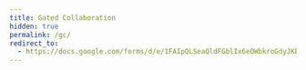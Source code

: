 ```yaml
---
title: Gated Collaboration
hidden: true
permalink: /gc/
redirect_to:
  - https://docs.google.com/forms/d/e/1FAIpQLSeaQldFGblIx6eOWbkroGdyJKBqInbst53ImbZEirsPg1AxMw/viewform?usp=sf_link
---
```

